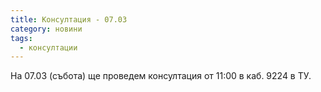 ```yaml
---
title: Консултация - 07.03
category: новини
tags:
  - консултации
---
```


На 07.03 (събота) ще проведем консултация от 11:00 в каб. 9224 в ТУ.
